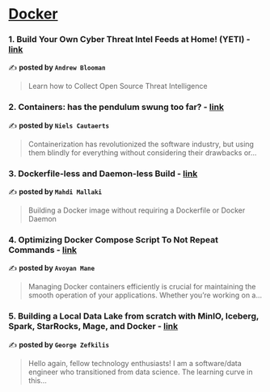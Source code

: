 
<h1><a href=https://medium.com/tag/docker/recommended target="_blank" rel="noopener noreferrer">Docker</a></h1>
<h3>1. Build Your Own Cyber Threat Intel Feeds at Home! (YETI) - <a href="https://medium.com/@andyblooman/build-your-own-cyber-threat-intel-feeds-at-home-yeti-e13b3edf9f39" target="_blank" rel="noopener noreferrer">link</a></h3>

✍️ **posted by `Andrew Blooman`**

<blockquote>Learn how to Collect Open Source Threat Intelligence</blockquote>

<h3>2. Containers: has the pendulum swung too far? - <a href="https://medium.com/itnext/containers-has-the-pendulum-swung-too-far-208ad02a6b42" target="_blank" rel="noopener noreferrer">link</a></h3>

✍️ **posted by `Niels Cautaerts`**

<blockquote>Containerization has revolutionized the software industry, but using them blindly for everything without considering their drawbacks or…</blockquote>

<h3>3. Dockerfile-less and Daemon-less Build - <a href="https://medium.com/itnext/dockerfile-less-and-daemon-less-build-faa0513e320f" target="_blank" rel="noopener noreferrer">link</a></h3>

✍️ **posted by `Mahdi Mallaki`**

<blockquote>Building a Docker image without requiring a Dockerfile or Docker Daemon</blockquote>

<h3>4. Optimizing Docker Compose Script To Not Repeat Commands - <a href="https://medium.com/@avoyan.mane2016/optimizing-docker-compose-script-to-not-repeat-commands-b162a7c7c668" target="_blank" rel="noopener noreferrer">link</a></h3>

✍️ **posted by `Avoyan Mane`**

<blockquote>Managing Docker containers efficiently is crucial for maintaining the smooth operation of your applications. Whether you’re working on a…</blockquote>

<h3>5. Building a Local Data Lake from scratch with MinIO, Iceberg, Spark, StarRocks, Mage, and Docker - <a href="https://medium.com/data-engineer-things/building-a-local-data-lake-from-scratch-with-minio-iceberg-spark-starrocks-mage-and-docker-c12436e6ff9d" target="_blank" rel="noopener noreferrer">link</a></h3>

✍️ **posted by `George Zefkilis`**

<blockquote>Hello again, fellow technology enthusiasts! I am a software/data engineer who transitioned from data science. The learning curve in this…</blockquote>

